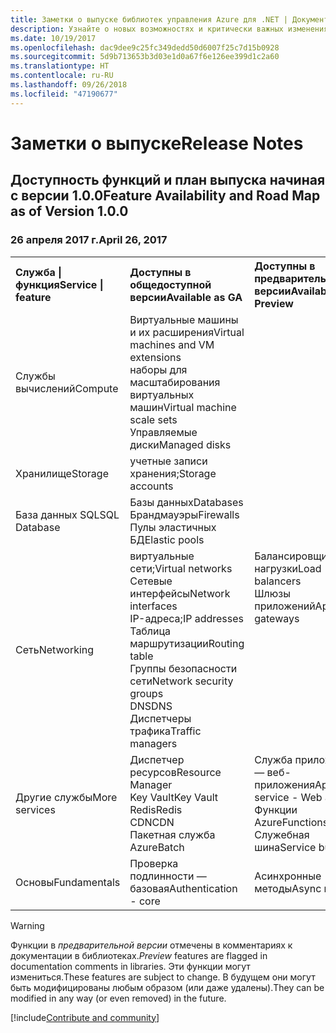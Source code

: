 ```yaml
---
title: Заметки о выпуске библиотек управления Azure для .NET | Документация Майкрософт
description: Узнайте о новых возможностях и критически важных изменениях в библиотеках управления Azure для .NET.
ms.date: 10/19/2017
ms.openlocfilehash: dac9dee9c25fc349dedd50d6007f25c7d15b0928
ms.sourcegitcommit: 5d9b713653b3d03e1d0a67f6e126ee399d1c2a60
ms.translationtype: HT
ms.contentlocale: ru-RU
ms.lasthandoff: 09/26/2018
ms.locfileid: "47190677"
---
```

# <a name="release-notes"></a><span data-ttu-id="08ca7-103">Заметки о выпуске</span><span class="sxs-lookup"><span data-stu-id="08ca7-103">Release Notes</span></span> 

## <a name="feature-availability-and-road-map-as-of-version-100"></a><span data-ttu-id="08ca7-104">Доступность функций и план выпуска начиная с версии 1.0.0</span><span class="sxs-lookup"><span data-stu-id="08ca7-104">Feature Availability and Road Map as of Version 1.0.0</span></span> ##
### <a name="april-26-2017"></a><span data-ttu-id="08ca7-105">26 апреля 2017 г.</span><span class="sxs-lookup"><span data-stu-id="08ca7-105">April 26, 2017</span></span>

<table>
  <tr>
    <th align="left"><span data-ttu-id="08ca7-106">Служба | функция</span><span class="sxs-lookup"><span data-stu-id="08ca7-106">Service | feature</span></span></th>
    <th align="left"><span data-ttu-id="08ca7-107">Доступны в общедоступной версии</span><span class="sxs-lookup"><span data-stu-id="08ca7-107">Available as GA</span></span></th>
    <th align="left"><span data-ttu-id="08ca7-108">Доступны в предварительной версии</span><span class="sxs-lookup"><span data-stu-id="08ca7-108">Available as Preview</span></span></th>
    <th align="left"><span data-ttu-id="08ca7-109">Скоро</span><span class="sxs-lookup"><span data-stu-id="08ca7-109">Coming soon</span></span></th>
  </tr>
  <tr>
    <td><span data-ttu-id="08ca7-110">Службы вычислений</span><span class="sxs-lookup"><span data-stu-id="08ca7-110">Compute</span></span></td>
    <td><span data-ttu-id="08ca7-111">Виртуальные машины и их расширения</span><span class="sxs-lookup"><span data-stu-id="08ca7-111">Virtual machines and VM extensions</span></span><br><span data-ttu-id="08ca7-112">наборы для масштабирования виртуальных машин</span><span class="sxs-lookup"><span data-stu-id="08ca7-112">Virtual machine scale sets</span></span><br><span data-ttu-id="08ca7-113">Управляемые диски</span><span class="sxs-lookup"><span data-stu-id="08ca7-113">Managed disks</span></span></td>
    <td></td>
    <td valign="top"><span data-ttu-id="08ca7-114">Службы контейнеров Azure</span><span class="sxs-lookup"><span data-stu-id="08ca7-114">Azure container services</span></span><br><span data-ttu-id="08ca7-115">Реестр контейнеров Azure</span><span class="sxs-lookup"><span data-stu-id="08ca7-115">Azure container registry</span></span></td>
  </tr>
  <tr>
    <td><span data-ttu-id="08ca7-116">Хранилище</span><span class="sxs-lookup"><span data-stu-id="08ca7-116">Storage</span></span></td>
    <td><span data-ttu-id="08ca7-117">учетные записи хранения;</span><span class="sxs-lookup"><span data-stu-id="08ca7-117">Storage accounts</span></span></td>
    <td></td>
    <td><span data-ttu-id="08ca7-118">Шифрование</span><span class="sxs-lookup"><span data-stu-id="08ca7-118">Encryption</span></span></td>
  </tr>
  <tr>
    <td><span data-ttu-id="08ca7-119">База данных SQL</span><span class="sxs-lookup"><span data-stu-id="08ca7-119">SQL Database</span></span></td>
    <td><span data-ttu-id="08ca7-120">Базы данных</span><span class="sxs-lookup"><span data-stu-id="08ca7-120">Databases</span></span><br><span data-ttu-id="08ca7-121">Брандмауэры</span><span class="sxs-lookup"><span data-stu-id="08ca7-121">Firewalls</span></span><br><span data-ttu-id="08ca7-122">Пулы эластичных БД</span><span class="sxs-lookup"><span data-stu-id="08ca7-122">Elastic pools</span></span></td>
    <td></td>
    <td valign="top"></td>
  </tr>
  <tr>
    <td><span data-ttu-id="08ca7-123">Сеть</span><span class="sxs-lookup"><span data-stu-id="08ca7-123">Networking</span></span></td>
    <td><span data-ttu-id="08ca7-124">виртуальные сети;</span><span class="sxs-lookup"><span data-stu-id="08ca7-124">Virtual networks</span></span><br><span data-ttu-id="08ca7-125">Сетевые интерфейсы</span><span class="sxs-lookup"><span data-stu-id="08ca7-125">Network interfaces</span></span><br><span data-ttu-id="08ca7-126">IP-адреса;</span><span class="sxs-lookup"><span data-stu-id="08ca7-126">IP addresses</span></span><br><span data-ttu-id="08ca7-127">Таблица маршрутизации</span><span class="sxs-lookup"><span data-stu-id="08ca7-127">Routing table</span></span><br><span data-ttu-id="08ca7-128">Группы безопасности сети</span><span class="sxs-lookup"><span data-stu-id="08ca7-128">Network security groups</span></span><br><span data-ttu-id="08ca7-129">DNS</span><span class="sxs-lookup"><span data-stu-id="08ca7-129">DNS</span></span><br><span data-ttu-id="08ca7-130">Диспетчеры трафика</span><span class="sxs-lookup"><span data-stu-id="08ca7-130">Traffic managers</span></span></td>
    <td valign="top"><span data-ttu-id="08ca7-131">Балансировщики нагрузки</span><span class="sxs-lookup"><span data-stu-id="08ca7-131">Load balancers</span></span><br><span data-ttu-id="08ca7-132">Шлюзы приложений</span><span class="sxs-lookup"><span data-stu-id="08ca7-132">Application gateways</span></span></td>
    <td valign="top"></td>
  </tr>
  <tr>
    <td><span data-ttu-id="08ca7-133">Другие службы</span><span class="sxs-lookup"><span data-stu-id="08ca7-133">More services</span></span></td>
    <td><span data-ttu-id="08ca7-134">Диспетчер ресурсов</span><span class="sxs-lookup"><span data-stu-id="08ca7-134">Resource Manager</span></span><br><span data-ttu-id="08ca7-135">Key Vault</span><span class="sxs-lookup"><span data-stu-id="08ca7-135">Key Vault</span></span><br><span data-ttu-id="08ca7-136">Redis</span><span class="sxs-lookup"><span data-stu-id="08ca7-136">Redis</span></span><br><span data-ttu-id="08ca7-137">CDN</span><span class="sxs-lookup"><span data-stu-id="08ca7-137">CDN</span></span><br><span data-ttu-id="08ca7-138">Пакетная служба Azure</span><span class="sxs-lookup"><span data-stu-id="08ca7-138">Batch</span></span></td>
    <td valign="top"><span data-ttu-id="08ca7-139">Служба приложений — веб-приложения</span><span class="sxs-lookup"><span data-stu-id="08ca7-139">App service - Web apps</span></span><br><span data-ttu-id="08ca7-140">Функции Azure</span><span class="sxs-lookup"><span data-stu-id="08ca7-140">Functions</span></span><br><span data-ttu-id="08ca7-141">Служебная шина</span><span class="sxs-lookup"><span data-stu-id="08ca7-141">Service bus</span></span></td>
    <td valign="top"><span data-ttu-id="08ca7-142">Мониторинг</span><span class="sxs-lookup"><span data-stu-id="08ca7-142">Monitor</span></span><br><span data-ttu-id="08ca7-143">RBAC графа</span><span class="sxs-lookup"><span data-stu-id="08ca7-143">Graph RBAC</span></span><br><span data-ttu-id="08ca7-144">Azure Cosmos DB</span><span class="sxs-lookup"><span data-stu-id="08ca7-144">Azure Cosmos DB</span></span><br><span data-ttu-id="08ca7-145">Планировщик</span><span class="sxs-lookup"><span data-stu-id="08ca7-145">Scheduler</span></span></td>
  </tr>
  <tr>
    <td><span data-ttu-id="08ca7-146">Основы</span><span class="sxs-lookup"><span data-stu-id="08ca7-146">Fundamentals</span></span></td>
    <td><span data-ttu-id="08ca7-147">Проверка подлинности — базовая</span><span class="sxs-lookup"><span data-stu-id="08ca7-147">Authentication - core</span></span></td>
    <td><span data-ttu-id="08ca7-148">Асинхронные методы</span><span class="sxs-lookup"><span data-stu-id="08ca7-148">Async methods</span></span></td>
    <td valign="top"></td>
  </tr>
</table>

> [!WARNING] 
> <span data-ttu-id="08ca7-149">Функции в *предварительной версии* отмечены в комментариях к документации в библиотеках.</span><span class="sxs-lookup"><span data-stu-id="08ca7-149">*Preview* features are flagged in documentation comments in libraries.</span></span> <span data-ttu-id="08ca7-150">Эти функции могут измениться.</span><span class="sxs-lookup"><span data-stu-id="08ca7-150">These features are subject to change.</span></span> <span data-ttu-id="08ca7-151">В будущем они могут быть модифицированы любым образом (или даже удалены).</span><span class="sxs-lookup"><span data-stu-id="08ca7-151">They can be modified in any way (or even removed) in the future.</span></span>

[!include[Contribute and community](includes/contribute.md)]
